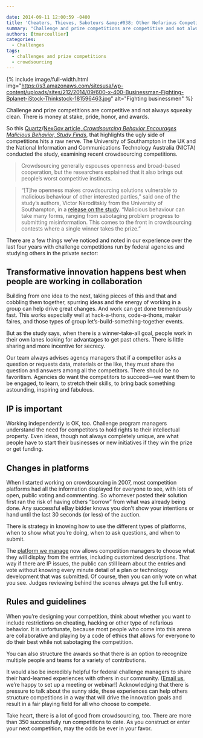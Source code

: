 ```yaml
---

date: 2014-09-11 12:00:59 -0400
title: 'Cheaters, Thieves, Saboteurs &amp;#038; Other Nefarious Competitors'
summary: "Challenge and prize competitions are competitive and not always squeaky clean. There are a few things we've noticed and noted in our experience over the last four years with challenge competitions run by federal agencies and studying others in the private sector."
authors: [tmarcoullier]
categories:
  - Challenges
tags:
  - challenges and prize competitions
  - crowdsourcing
---
```



{% include image/full-width.html img="https://s3.amazonaws.com/sitesusa/wp-content/uploads/sites/212/2014/09/600-x-400-Businessman-Fighting-Bplanet-iStock-Thinkstock-181596463.jpg" alt="Fighting businessmen" %}

Challenge and prize competitions are competitive and not always squeaky clean. There is money at stake, pride, honor, and awards.

So this [Quartz](http://qz.com/261138/crowdsourcing-competitions-encourage-malicious-behavior-study-finds/)/[NexGov article, _Crowdsourcing Behavior Encourages Malicious Behavior, Study Finds_](http://www.nextgov.com/big-data/2014/09/crowdsourcing-competitions-encourage-malicious-behavior-study-finds/93410/), that highlights the ugly side of competitions hits a raw nerve. The University of Southampton in the UK and the National Information and Communications Technology Australia (NICTA) conducted the study, examining recent crowdsourcing competitions.

> Crowdsourcing generally espouses openness and broad-based cooperation, but the researchers explained that it also brings out people’s worst competitive instincts.

> “[T]he openness makes crowdsourcing solutions vulnerable to malicious behaviour of other interested parties,” said one of the study’s authors, Victor Naroditskiy from the University of Southampton, in a [release on the study](http://www.eurekalert.org/pub_releases/2014-09/uos-rfc090314.php). “Malicious behaviour can take many forms, ranging from sabotaging problem progress to submitting misinformation. This comes to the front in crowdsourcing contests where a single winner takes the prize.”

There are a few things we&#8217;ve noticed and noted in our experience over the last four years with challenge competitions run by federal agencies and studying others in the private sector:

## Transformative innovation happens best when people are working in collaboration

Building from one idea to the next, taking pieces of this and that and cobbling them together, spurring ideas and the energy of working in a group can help drive great changes. And work can get done tremendously fast. This works especially well at hack-a-thons, code-a-thons, maker faires, and those types of group let&#8217;s-build-something-together events.

But as the study says, when there is a winner-take-all goal, people work in their own lanes looking for advantages to get past others. There is little sharing and more incentive for secrecy.

Our team always advises agency managers that if a competitor asks a question or requests data, materials or the like, they must share the question and answers among all the competitors. There should be no favoritism. Agencies do want the competitors to succeed—we want them to be engaged, to learn, to stretch their skills, to bring back something astounding, inspiring and fabulous.

## IP is important

Working independently is OK, too. Challenge program managers understand the need for competitors to hold rights to their intellectual property. Even ideas, though not always completely unique, are what people have to start their businesses or new initiatives if they win the prize or get funding.

## Changes in platforms

When I started working on crowdsourcing in 2007, most competition platforms had all the information displayed for everyone to see, with lots of open, public voting and commenting. So whomever posted their solution first ran the risk of having others &#8220;borrow&#8221; from what was already being done. Any successful eBay bidder knows you don&#8217;t show your intentions or hand until the last 30 seconds (or less) of the auction.

There is strategy in knowing how to use the different types of platforms, when to show what you&#8217;re doing, when to ask questions, and when to submit.

The [platform we manage](https://www.challenge.gov/) now allows competition managers to choose what they will display from the entries, including customized descriptions. That way if there are IP issues, the public can still learn about the entries and vote without knowing every minute detail of a plan or technology development that was submitted. Of course, then you can only vote on what you see. Judges reviewing behind the scenes always get the full entry.

## Rules and guidelines

When you&#8217;re designing your competition, think about whether you want to include restrictions on cheating, hacking or other type of nefarious behavior. It is unfortunate, because most people who come into this arena are collaborative and playing by a code of ethics that allows for everyone to do their best while not sabotaging the competition.

You can also structure the awards so that there is an option to recognize multiple people and teams for a variety of contributions.

It would also be incredibly helpful for federal challenge managers to share their hard-learned experiences with others in our community. ([Email us](mailto:challenge@gsa.gov), we&#8217;re happy to set up a meeting or webinar!) Acknowledging that there is pressure to talk about the sunny side, these experiences can help others structure competitions in a way that will drive the innovation goals and result in a fair playing field for all who choose to compete.

Take heart, there is a lot of good from crowdsourcing, too. There are more than 350 successfully run competitions to date. As you construct or enter your next competition, may the odds be ever in your favor.
